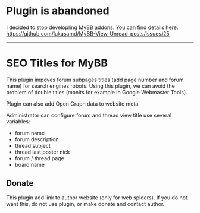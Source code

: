 # Plugin is abandoned
I decided to stop developling MyBB addons. You can find details here:
https://github.com/lukasamd/MyBB-View_Unread_posts/issues/25

---


# SEO Titles for MyBB

This plugin impoves forum subpages titles (add page number and forum name) for search engines robots.
Using this plugin, we can avoid the problem of double titles (monits for example in Google Webmaster Tools).

Plugin can also add Open Graph data to website meta.

Administrator can configure forum and thread view title use several variables:
* forum name
* forum description
* thread subject
* thread last poster nick
* forum / thread page
* board name

## Donate

This plugin add link to author website (only for web spiders). If you do not want this, do not use plugin, or make donate and contact author.